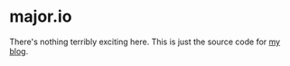# major.io

There's nothing terribly exciting here. This is just the source code for [my
blog].

[my blog]: https://major.io/
